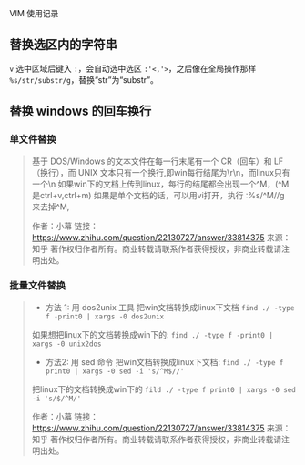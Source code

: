 VIM 使用记录

## 替换选区内的字符串
`v` 选中区域后键入 `:`，会自动选中选区 `:'<,'>`，之后像在全局操作那样 `%s/str/substr/g`，替换“str”为“substr”。

## 替换 windows 的回车换行

### 单文件替换
> 基于 DOS/Windows 的文本文件在每一行末尾有一个 CR（回车）和 LF（换行），而 UNIX 文本只有一个换行,即win每行结尾为\r\n，而linux只有一个\n
> 如果win下的文档上传到linux，每行的结尾都会出现一个^M，(^M是ctrl+v,ctrl+m) 
> 如果是单个文档的话，可以用vi打开，执行 :%s/^M//g　来去掉^M,
> 
> 作者：小幕
> 链接：https://www.zhihu.com/question/22130727/answer/33814375
> 来源：知乎
> 著作权归作者所有。商业转载请联系作者获得授权，非商业转载请注明出处。

### 批量文件替换
> * 方法 1: 用 dos2unix 工具
> 把win文档转换成linux下文档
> `find ./ -type f -print0 | xargs -0 dos2unix`
>
> 如果想把linux下的文档转换成win下的:
> `find ./ -type f -print0 | xargs -0 unix2dos`
>
> * 方法2: 用 sed 命令
> 把win文档转换成linux下文档:
> `find ./ -type f print0 | xargs -0 sed -i 's/^M$//'`
> 
> 把linux下的文档转换成win下的
> `fild ./ -type f print0 | xargs -0 sed -i 's/$/^M/'`
>
> 作者：小幕
> 链接：https://www.zhihu.com/question/22130727/answer/33814375
> 来源：知乎
> 著作权归作者所有。商业转载请联系作者获得授权，非商业转载请注明出处。
